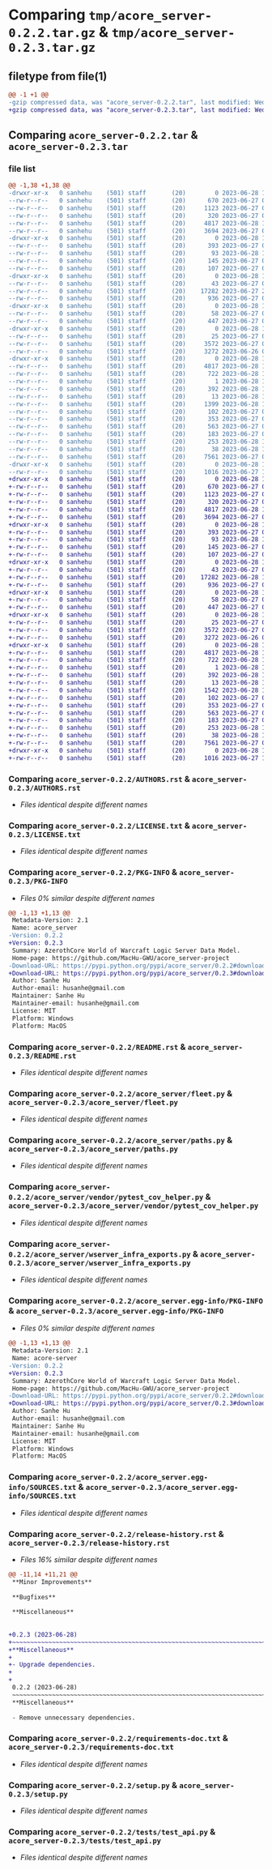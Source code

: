 # Comparing `tmp/acore_server-0.2.2.tar.gz` & `tmp/acore_server-0.2.3.tar.gz`

## filetype from file(1)

```diff
@@ -1 +1 @@
-gzip compressed data, was "acore_server-0.2.2.tar", last modified: Wed Jun 28 13:19:17 2023, max compression
+gzip compressed data, was "acore_server-0.2.3.tar", last modified: Wed Jun 28 14:53:10 2023, max compression
```

## Comparing `acore_server-0.2.2.tar` & `acore_server-0.2.3.tar`

### file list

```diff
@@ -1,38 +1,38 @@
-drwxr-xr-x   0 sanhehu    (501) staff       (20)        0 2023-06-28 13:19:17.545831 acore_server-0.2.2/
--rw-r--r--   0 sanhehu    (501) staff       (20)      670 2023-06-27 04:12:52.000000 acore_server-0.2.2/AUTHORS.rst
--rw-r--r--   0 sanhehu    (501) staff       (20)     1123 2023-06-27 04:12:52.000000 acore_server-0.2.2/LICENSE.txt
--rw-r--r--   0 sanhehu    (501) staff       (20)      320 2023-06-27 04:12:52.000000 acore_server-0.2.2/MANIFEST.in
--rw-r--r--   0 sanhehu    (501) staff       (20)     4817 2023-06-28 13:19:17.545673 acore_server-0.2.2/PKG-INFO
--rw-r--r--   0 sanhehu    (501) staff       (20)     3694 2023-06-27 05:07:58.000000 acore_server-0.2.2/README.rst
-drwxr-xr-x   0 sanhehu    (501) staff       (20)        0 2023-06-28 13:19:17.543789 acore_server-0.2.2/acore_server/
--rw-r--r--   0 sanhehu    (501) staff       (20)      393 2023-06-27 04:56:34.000000 acore_server-0.2.2/acore_server/__init__.py
--rw-r--r--   0 sanhehu    (501) staff       (20)       93 2023-06-28 13:18:23.000000 acore_server-0.2.2/acore_server/_version.py
--rw-r--r--   0 sanhehu    (501) staff       (20)      145 2023-06-27 04:49:35.000000 acore_server-0.2.2/acore_server/api.py
--rw-r--r--   0 sanhehu    (501) staff       (20)      107 2023-06-27 04:26:27.000000 acore_server-0.2.2/acore_server/constants.py
-drwxr-xr-x   0 sanhehu    (501) staff       (20)        0 2023-06-28 13:19:17.544586 acore_server-0.2.2/acore_server/docs/
--rw-r--r--   0 sanhehu    (501) staff       (20)       43 2023-06-27 04:12:52.000000 acore_server-0.2.2/acore_server/docs/__init__.py
--rw-r--r--   0 sanhehu    (501) staff       (20)    17282 2023-06-27 20:47:28.000000 acore_server-0.2.2/acore_server/fleet.py
--rw-r--r--   0 sanhehu    (501) staff       (20)      936 2023-06-27 04:26:42.000000 acore_server-0.2.2/acore_server/paths.py
-drwxr-xr-x   0 sanhehu    (501) staff       (20)        0 2023-06-28 13:19:17.545001 acore_server-0.2.2/acore_server/tests/
--rw-r--r--   0 sanhehu    (501) staff       (20)       58 2023-06-27 04:12:52.000000 acore_server-0.2.2/acore_server/tests/__init__.py
--rw-r--r--   0 sanhehu    (501) staff       (20)      447 2023-06-27 04:12:52.000000 acore_server-0.2.2/acore_server/tests/helper.py
-drwxr-xr-x   0 sanhehu    (501) staff       (20)        0 2023-06-28 13:19:17.545270 acore_server-0.2.2/acore_server/vendor/
--rw-r--r--   0 sanhehu    (501) staff       (20)       25 2023-06-27 04:12:52.000000 acore_server-0.2.2/acore_server/vendor/__init__.py
--rw-r--r--   0 sanhehu    (501) staff       (20)     3572 2023-06-27 04:12:52.000000 acore_server-0.2.2/acore_server/vendor/pytest_cov_helper.py
--rw-r--r--   0 sanhehu    (501) staff       (20)     3272 2023-06-26 05:55:10.000000 acore_server-0.2.2/acore_server/wserver_infra_exports.py
-drwxr-xr-x   0 sanhehu    (501) staff       (20)        0 2023-06-28 13:19:17.544479 acore_server-0.2.2/acore_server.egg-info/
--rw-r--r--   0 sanhehu    (501) staff       (20)     4817 2023-06-28 13:19:17.000000 acore_server-0.2.2/acore_server.egg-info/PKG-INFO
--rw-r--r--   0 sanhehu    (501) staff       (20)      722 2023-06-28 13:19:17.000000 acore_server-0.2.2/acore_server.egg-info/SOURCES.txt
--rw-r--r--   0 sanhehu    (501) staff       (20)        1 2023-06-28 13:19:17.000000 acore_server-0.2.2/acore_server.egg-info/dependency_links.txt
--rw-r--r--   0 sanhehu    (501) staff       (20)      392 2023-06-28 13:19:17.000000 acore_server-0.2.2/acore_server.egg-info/requires.txt
--rw-r--r--   0 sanhehu    (501) staff       (20)       13 2023-06-28 13:19:17.000000 acore_server-0.2.2/acore_server.egg-info/top_level.txt
--rw-r--r--   0 sanhehu    (501) staff       (20)     1399 2023-06-28 13:18:53.000000 acore_server-0.2.2/release-history.rst
--rw-r--r--   0 sanhehu    (501) staff       (20)      102 2023-06-27 04:12:52.000000 acore_server-0.2.2/requirements-automation.txt
--rw-r--r--   0 sanhehu    (501) staff       (20)      353 2023-06-27 04:12:52.000000 acore_server-0.2.2/requirements-dev.txt
--rw-r--r--   0 sanhehu    (501) staff       (20)      563 2023-06-27 04:12:52.000000 acore_server-0.2.2/requirements-doc.txt
--rw-r--r--   0 sanhehu    (501) staff       (20)      183 2023-06-27 04:12:52.000000 acore_server-0.2.2/requirements-test.txt
--rw-r--r--   0 sanhehu    (501) staff       (20)      253 2023-06-28 13:17:07.000000 acore_server-0.2.2/requirements.txt
--rw-r--r--   0 sanhehu    (501) staff       (20)       38 2023-06-28 13:19:17.545869 acore_server-0.2.2/setup.cfg
--rw-r--r--   0 sanhehu    (501) staff       (20)     7561 2023-06-27 04:12:52.000000 acore_server-0.2.2/setup.py
-drwxr-xr-x   0 sanhehu    (501) staff       (20)        0 2023-06-28 13:19:17.545401 acore_server-0.2.2/tests/
--rw-r--r--   0 sanhehu    (501) staff       (20)     1016 2023-06-27 14:01:20.000000 acore_server-0.2.2/tests/test_api.py
+drwxr-xr-x   0 sanhehu    (501) staff       (20)        0 2023-06-28 14:53:10.846741 acore_server-0.2.3/
+-rw-r--r--   0 sanhehu    (501) staff       (20)      670 2023-06-27 04:12:52.000000 acore_server-0.2.3/AUTHORS.rst
+-rw-r--r--   0 sanhehu    (501) staff       (20)     1123 2023-06-27 04:12:52.000000 acore_server-0.2.3/LICENSE.txt
+-rw-r--r--   0 sanhehu    (501) staff       (20)      320 2023-06-27 04:12:52.000000 acore_server-0.2.3/MANIFEST.in
+-rw-r--r--   0 sanhehu    (501) staff       (20)     4817 2023-06-28 14:53:10.846626 acore_server-0.2.3/PKG-INFO
+-rw-r--r--   0 sanhehu    (501) staff       (20)     3694 2023-06-27 05:07:58.000000 acore_server-0.2.3/README.rst
+drwxr-xr-x   0 sanhehu    (501) staff       (20)        0 2023-06-28 14:53:10.844677 acore_server-0.2.3/acore_server/
+-rw-r--r--   0 sanhehu    (501) staff       (20)      393 2023-06-27 04:56:34.000000 acore_server-0.2.3/acore_server/__init__.py
+-rw-r--r--   0 sanhehu    (501) staff       (20)       93 2023-06-28 14:52:01.000000 acore_server-0.2.3/acore_server/_version.py
+-rw-r--r--   0 sanhehu    (501) staff       (20)      145 2023-06-27 04:49:35.000000 acore_server-0.2.3/acore_server/api.py
+-rw-r--r--   0 sanhehu    (501) staff       (20)      107 2023-06-27 04:26:27.000000 acore_server-0.2.3/acore_server/constants.py
+drwxr-xr-x   0 sanhehu    (501) staff       (20)        0 2023-06-28 14:53:10.845481 acore_server-0.2.3/acore_server/docs/
+-rw-r--r--   0 sanhehu    (501) staff       (20)       43 2023-06-27 04:12:52.000000 acore_server-0.2.3/acore_server/docs/__init__.py
+-rw-r--r--   0 sanhehu    (501) staff       (20)    17282 2023-06-28 14:51:08.000000 acore_server-0.2.3/acore_server/fleet.py
+-rw-r--r--   0 sanhehu    (501) staff       (20)      936 2023-06-27 04:26:42.000000 acore_server-0.2.3/acore_server/paths.py
+drwxr-xr-x   0 sanhehu    (501) staff       (20)        0 2023-06-28 14:53:10.845956 acore_server-0.2.3/acore_server/tests/
+-rw-r--r--   0 sanhehu    (501) staff       (20)       58 2023-06-27 04:12:52.000000 acore_server-0.2.3/acore_server/tests/__init__.py
+-rw-r--r--   0 sanhehu    (501) staff       (20)      447 2023-06-27 04:12:52.000000 acore_server-0.2.3/acore_server/tests/helper.py
+drwxr-xr-x   0 sanhehu    (501) staff       (20)        0 2023-06-28 14:53:10.846231 acore_server-0.2.3/acore_server/vendor/
+-rw-r--r--   0 sanhehu    (501) staff       (20)       25 2023-06-27 04:12:52.000000 acore_server-0.2.3/acore_server/vendor/__init__.py
+-rw-r--r--   0 sanhehu    (501) staff       (20)     3572 2023-06-27 04:12:52.000000 acore_server-0.2.3/acore_server/vendor/pytest_cov_helper.py
+-rw-r--r--   0 sanhehu    (501) staff       (20)     3272 2023-06-26 05:55:10.000000 acore_server-0.2.3/acore_server/wserver_infra_exports.py
+drwxr-xr-x   0 sanhehu    (501) staff       (20)        0 2023-06-28 14:53:10.845372 acore_server-0.2.3/acore_server.egg-info/
+-rw-r--r--   0 sanhehu    (501) staff       (20)     4817 2023-06-28 14:53:10.000000 acore_server-0.2.3/acore_server.egg-info/PKG-INFO
+-rw-r--r--   0 sanhehu    (501) staff       (20)      722 2023-06-28 14:53:10.000000 acore_server-0.2.3/acore_server.egg-info/SOURCES.txt
+-rw-r--r--   0 sanhehu    (501) staff       (20)        1 2023-06-28 14:53:10.000000 acore_server-0.2.3/acore_server.egg-info/dependency_links.txt
+-rw-r--r--   0 sanhehu    (501) staff       (20)      392 2023-06-28 14:53:10.000000 acore_server-0.2.3/acore_server.egg-info/requires.txt
+-rw-r--r--   0 sanhehu    (501) staff       (20)       13 2023-06-28 14:53:10.000000 acore_server-0.2.3/acore_server.egg-info/top_level.txt
+-rw-r--r--   0 sanhehu    (501) staff       (20)     1542 2023-06-28 14:52:21.000000 acore_server-0.2.3/release-history.rst
+-rw-r--r--   0 sanhehu    (501) staff       (20)      102 2023-06-27 04:12:52.000000 acore_server-0.2.3/requirements-automation.txt
+-rw-r--r--   0 sanhehu    (501) staff       (20)      353 2023-06-27 04:12:52.000000 acore_server-0.2.3/requirements-dev.txt
+-rw-r--r--   0 sanhehu    (501) staff       (20)      563 2023-06-27 04:12:52.000000 acore_server-0.2.3/requirements-doc.txt
+-rw-r--r--   0 sanhehu    (501) staff       (20)      183 2023-06-27 04:12:52.000000 acore_server-0.2.3/requirements-test.txt
+-rw-r--r--   0 sanhehu    (501) staff       (20)      253 2023-06-28 14:46:48.000000 acore_server-0.2.3/requirements.txt
+-rw-r--r--   0 sanhehu    (501) staff       (20)       38 2023-06-28 14:53:10.846775 acore_server-0.2.3/setup.cfg
+-rw-r--r--   0 sanhehu    (501) staff       (20)     7561 2023-06-27 04:12:52.000000 acore_server-0.2.3/setup.py
+drwxr-xr-x   0 sanhehu    (501) staff       (20)        0 2023-06-28 14:53:10.846364 acore_server-0.2.3/tests/
+-rw-r--r--   0 sanhehu    (501) staff       (20)     1016 2023-06-27 14:01:20.000000 acore_server-0.2.3/tests/test_api.py
```

### Comparing `acore_server-0.2.2/AUTHORS.rst` & `acore_server-0.2.3/AUTHORS.rst`

 * *Files identical despite different names*

### Comparing `acore_server-0.2.2/LICENSE.txt` & `acore_server-0.2.3/LICENSE.txt`

 * *Files identical despite different names*

### Comparing `acore_server-0.2.2/PKG-INFO` & `acore_server-0.2.3/PKG-INFO`

 * *Files 0% similar despite different names*

```diff
@@ -1,13 +1,13 @@
 Metadata-Version: 2.1
 Name: acore_server
-Version: 0.2.2
+Version: 0.2.3
 Summary: AzerothCore World of Warcraft Logic Server Data Model.
 Home-page: https://github.com/MacHu-GWU/acore_server-project
-Download-URL: https://pypi.python.org/pypi/acore_server/0.2.2#downloads
+Download-URL: https://pypi.python.org/pypi/acore_server/0.2.3#downloads
 Author: Sanhe Hu
 Author-email: husanhe@gmail.com
 Maintainer: Sanhe Hu
 Maintainer-email: husanhe@gmail.com
 License: MIT
 Platform: Windows
 Platform: MacOS
```

### Comparing `acore_server-0.2.2/README.rst` & `acore_server-0.2.3/README.rst`

 * *Files identical despite different names*

### Comparing `acore_server-0.2.2/acore_server/fleet.py` & `acore_server-0.2.3/acore_server/fleet.py`

 * *Files identical despite different names*

### Comparing `acore_server-0.2.2/acore_server/paths.py` & `acore_server-0.2.3/acore_server/paths.py`

 * *Files identical despite different names*

### Comparing `acore_server-0.2.2/acore_server/vendor/pytest_cov_helper.py` & `acore_server-0.2.3/acore_server/vendor/pytest_cov_helper.py`

 * *Files identical despite different names*

### Comparing `acore_server-0.2.2/acore_server/wserver_infra_exports.py` & `acore_server-0.2.3/acore_server/wserver_infra_exports.py`

 * *Files identical despite different names*

### Comparing `acore_server-0.2.2/acore_server.egg-info/PKG-INFO` & `acore_server-0.2.3/acore_server.egg-info/PKG-INFO`

 * *Files 0% similar despite different names*

```diff
@@ -1,13 +1,13 @@
 Metadata-Version: 2.1
 Name: acore-server
-Version: 0.2.2
+Version: 0.2.3
 Summary: AzerothCore World of Warcraft Logic Server Data Model.
 Home-page: https://github.com/MacHu-GWU/acore_server-project
-Download-URL: https://pypi.python.org/pypi/acore_server/0.2.2#downloads
+Download-URL: https://pypi.python.org/pypi/acore_server/0.2.3#downloads
 Author: Sanhe Hu
 Author-email: husanhe@gmail.com
 Maintainer: Sanhe Hu
 Maintainer-email: husanhe@gmail.com
 License: MIT
 Platform: Windows
 Platform: MacOS
```

### Comparing `acore_server-0.2.2/acore_server.egg-info/SOURCES.txt` & `acore_server-0.2.3/acore_server.egg-info/SOURCES.txt`

 * *Files identical despite different names*

### Comparing `acore_server-0.2.2/release-history.rst` & `acore_server-0.2.3/release-history.rst`

 * *Files 16% similar despite different names*

```diff
@@ -11,14 +11,21 @@
 **Minor Improvements**
 
 **Bugfixes**
 
 **Miscellaneous**
 
 
+0.2.3 (2023-06-28)
+~~~~~~~~~~~~~~~~~~~~~~~~~~~~~~~~~~~~~~~~~~~~~~~~~~~~~~~~~~~~~~~~~~~~~~~~~~~~~~
+**Miscellaneous**
+
+- Upgrade dependencies.
+
+
 0.2.2 (2023-06-28)
 ~~~~~~~~~~~~~~~~~~~~~~~~~~~~~~~~~~~~~~~~~~~~~~~~~~~~~~~~~~~~~~~~~~~~~~~~~~~~~~
 **Miscellaneous**
 
 - Remove unnecessary dependencies.
```

### Comparing `acore_server-0.2.2/requirements-doc.txt` & `acore_server-0.2.3/requirements-doc.txt`

 * *Files identical despite different names*

### Comparing `acore_server-0.2.2/setup.py` & `acore_server-0.2.3/setup.py`

 * *Files identical despite different names*

### Comparing `acore_server-0.2.2/tests/test_api.py` & `acore_server-0.2.3/tests/test_api.py`

 * *Files identical despite different names*

